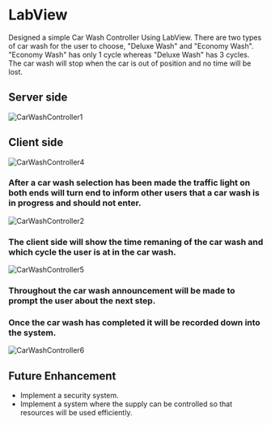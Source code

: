 # LabView
Designed a simple Car Wash Controller Using LabView. There are two types of car wash for the user to choose, "Deluxe Wash" and "Economy Wash". "Economy Wash" has only 1 cycle whereas "Deluxe Wash" has 3 cycles. The car wash will stop when the car is out of position and no time will be lost. 

## Server side
![CarWashController1](https://user-images.githubusercontent.com/90762158/158314427-3ae3a33f-680f-461e-8ac9-6c5da31f9805.jpg)
## Client side
![CarWashController4](https://user-images.githubusercontent.com/90762158/158315463-b7d83695-1928-4f66-b246-8206baa7367c.jpg)

### After a car wash selection has been made the traffic light on both ends will turn end to inform other users that a car wash is in progress and should not enter. 
![CarWashController2](https://user-images.githubusercontent.com/90762158/158315057-ce568915-8b9c-472e-ab82-93db9470660e.jpg)

### The client side will show the time remaning of the car wash and which cycle the user is at in the car wash.
![CarWashController5](https://user-images.githubusercontent.com/90762158/158315494-00efa671-2afe-4962-836f-bd1e5535af29.jpg)

### Throughout the car wash announcement will be made to prompt the user about the next step.

### Once the car wash has completed it will be recorded down into the system. 
![CarWashController6](https://user-images.githubusercontent.com/90762158/158315785-bf2d8a68-b8cc-480b-9630-e9460b5f72fb.jpg)

## Future Enhancement
- Implement a security system. 
- Implement a system where the supply can be controlled so that resources will be used efficiently.
